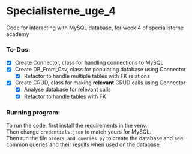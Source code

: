 # Specialisterne_uge_4

 Code for interacting with MySQL database, for week 4 of specialisterne academy

### To-Dos:

- [x] Create Connector, class for handling connections to MySQL
- [x] Create DB_From_Csv, class for populating database using Connector
  - [x] Refactor to handle multiple tables with FK relations
- [x] Create CRUD, class for making **relevant** CRUD calls using Connector
  - [x] Analyse database for relevant calls
  - [x] Refactor to handle tables with FK

### Running program:

To run the code, first install the requirements in the venv.  
Then change `credentials.json` to match yours for MySQL.  
Then run the file `orders_and_queries.py` to create the database and 
see common queries and their results when used on the database
